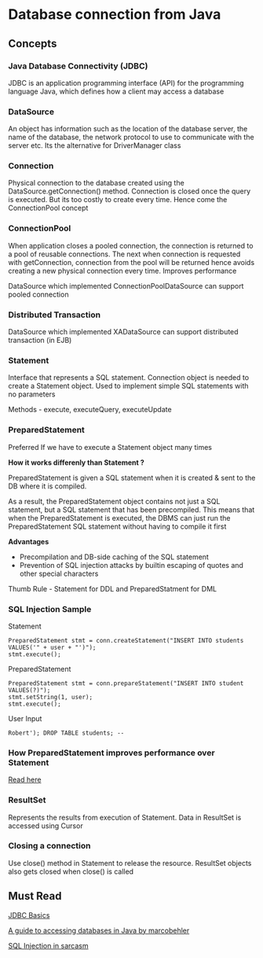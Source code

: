 # Database connection from Java

## Concepts

### Java Database Connectivity (JDBC)

JDBC is an application programming interface (API) for the programming language Java, which defines how a client may access a database

### DataSource

An object has information such as the location of the database server, the name of the database, the network protocol to use to communicate with the server etc. Its the alternative for DriverManager class

### Connection

Physical connection to the database created using the DataSource.getConnection() method. Connection is closed once the query is executed. But its too costly to create every time. Hence come the ConnectionPool concept

### ConnectionPool

When application closes a pooled connection, the connection is returned to a pool of reusable connections. The next when connection is requested with getConnection, connection from the pool will be returned hence avoids creating a new physical connection every time. Improves performance

DataSource which implemented ConnectionPoolDataSource can support pooled connection

### Distributed Transaction

DataSource which implemented XADataSource can support distributed transaction (in EJB)

### Statement

Interface that represents a SQL statement. Connection object is needed to create a Statement object. Used to implement simple SQL statements with no parameters

Methods - execute, executeQuery, executeUpdate

### PreparedStatement

Preferred If we have to execute a Statement object many times

**How it works differenly than Statement ?**

PreparedStatement is given a SQL statement when it is created & sent to the DB where it is compiled. 

As a result, the PreparedStatement object contains not just a SQL statement, but a SQL statement that has been precompiled. This means that when the PreparedStatement is executed, the DBMS can just run the PreparedStatement SQL statement without having to compile it first

**Advantages**

* Precompilation and DB-side caching of the SQL statement
* Prevention of SQL injection attacks by builtin escaping of quotes and other special characters

Thumb Rule - Statement for DDL and PreparedStatment for DML

### SQL Injection Sample

Statement
```
PreparedStatement stmt = conn.createStatement("INSERT INTO students VALUES('" + user + "')");
stmt.execute();
```

PreparedStatement
```
PreparedStatement stmt = conn.prepareStatement("INSERT INTO student VALUES(?)");
stmt.setString(1, user);
stmt.execute();
```

User Input
```
Robert'); DROP TABLE students; --
```

### How PreparedStatement improves performance over Statement

[Read here](https://stackoverflow.com/a/34126564)

### ResultSet

Represents the results from execution of Statement. Data in ResultSet is accessed using Cursor

### Closing a connection

Use close() method in Statement to release the resource. ResultSet objects also gets closed when close() is called


## Must Read

[JDBC Basics](https://docs.oracle.com/javase/tutorial/jdbc/basics/index.html)

[A guide to accessing databases in Java by marcobehler](https://www.marcobehler.com/guides/a-guide-to-accessing-databases-in-java#plain-jdbc)

[SQL Injection in sarcasm](https://xkcd.com/327/)


